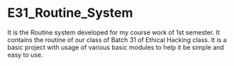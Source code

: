 # E31_Routine_System
It is the Routine system developed for my course work of 1st semester. It contains the routine of our class of Batch 31 of Ethical Hacking class. It is a basic project with usage of various basic modules to help it be simple and easy to use.
